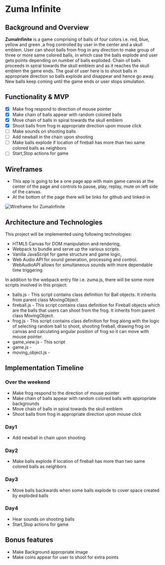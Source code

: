 # Zuma Infinite
## Background and Overview

  **ZumaInfinite** is a game comprising of balls of four colors i.e. red, blue, yellow and green
  ,a frog controlled by user in the center and a skull emblem.
  User can shoot balls from frog in any direction to make group of three or more same colored balls, in which case the balls explode and user gets points depending on number
  of balls exploded.
  Chain of balls proceeds in spiral towards the skull emblem and as it reaches the skull emblem the game ends.
  The goal of user here is to shoot balls in appropriate direction so balls explode and disappear and hence go away.
  New balls keep coming until the game ends or user stops simulation.

## Functionality & MVP
  - [x] Make frog respond to direction of mouse pointer
  - [x] Make chain of balls appear with random colored balls
  - [x] Move chain of balls in spiral towards the skull emblem
  - [x] Shoot balls from frog in appropriate direction upon mouse click
  - [ ] Make sounds on shooting balls
  - [ ] Add newball in the chain upon shooting
  - [ ] Make balls explode if location of fireball has more than two same colored balls as neighbors
  - [ ] Start,Stop actions for game

## Wireframes

  * This app is going to be a one page app with main game canvas at the center of the page  and controls to pause, play, replay, mute on left side of the canvas.
  * At the bottom of the page there will be links for github and linked-in

 ![Wireframe for ZumaInfinite](https://s26.postimg.cc/tvhi4v8s9/zuma.png)
## Architecture and Technologies

This project will be implemented using following technologies:

- HTML5 Canvas for DOM manipulation and rendering,
- Webpack to bundle and serve up the various scripts.
- Vanilla JavaScript for game structure and game logic,
- Web Audio API for sound generation, processing and control. WebAudioAPI allows for  simultaneous sounds with more dependable time triggering

In addition to the webpack entry file i.e. zuma.js, there will be some more scripts involved in this project:
* balls.js - This script contains class definition for Ball objects. It inherits from parent class MovingObject.
* fireball.js - This script contains class definition for Fireball objects which are the balls that users can shoot from the frog. It inherits from parent class MovingObject.
* frog.js - This script contains class definition for frog along with the logic of selecting random ball to shoot, shooting fireball, drawing frog on canvas and calculating angular position of frog so it can move with mouse pointer.
* game_view.js - This script
* game.js -
* moving_object.js -


## Implementation Timeline
### Over the weekend
* Make frog respond to the direction of mouse pointer
* Make chain of balls appear with random colored balls with appropriate backgrounds
* Move chain of balls in spiral towards the skull emblem
* Shoot balls from frog in appropriate direction upon mouse click
### Day1
* Add newball in chain upon shooting
### Day2
* Make balls explode if location of fireball has more than two same colored balls as neighbors
### Day3
* Move balls backwards when some balls explode to cover space created by exploded balls
### Day4
* Hear sounds on shooting balls
* Start,Stop actions for game

## Bonus features

* Make Background appropriate image
* Make coins appear for user to shoot for extra points
